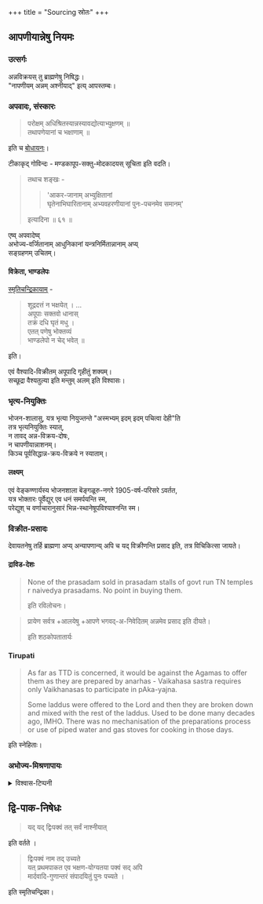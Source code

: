 +++
title = "Sourcing स्रोतः"
+++

## आपणीयान्नेषु नियमः
### उत्सर्गः
अन्नविक्रयस् तु ब्राह्मणेषु निषिद्धः।  
"नापणीयम् अन्नम् अश्नीयाद्" इत्य् आपस्तम्बः।

### अपवादः, संस्कारः

> परोक्षम् अधिश्रितस्यान्नस्यावद्योत्याभ्युक्षणम् ॥  
> तथापणेयानां च भक्षाणाम् ॥

इति च [बोधायनः](/vedAH_yajuH/taittirIyam/sUtram/baudhAyanaH/dharma-sUtram/sarva-prastutiH/01/10)।  

टीकाकृद् गोविन्दः - मण्डकापूप-सक्तु-मोदकादयस् सूचिता इति वदति। 

> तथाच शङ्खः -
> 
> > 'आकर-जानाम् अभ्युक्षितानां  
> घृतेनाभिघारितानाम् अभ्यवहरणीयानां पुनः-पचनमेव समानम्' 
> 
> इत्यादिना ॥ ६१ ॥

एष्व् अपवादेष्व्  
अभोज्य-वर्जितानाम् आधुनिकानां यन्त्रनिर्मितान्नानाम् अप्य्  
सङ्ग्रहणम् उचितम्। 

#### विक्रेता, भाण्डलेपः
[स्मृतिचन्द्रिकायाम्](/kalpAntaram/dharmaH/nibandhaH/devaNaH_smRti-chandrikA/Text/shrAddham/16_nityabhojane_varjyadravyaviShayANi) - 

> शूद्रदत्तं न भक्षयेत् । …  
> अपूपाः सक्तवो धानास्  
> तक्रं दधि घृतं मधु ।  
> एतत् पणेषु भोक्तव्यं  
> भाण्डलेपो न चेद् भवेत् ॥

इति। 

एवं वैश्यादि-विक्रीतम् अपूपादि गृहीतुं शक्यम्।  
सच्छूद्रा वैश्यतुल्या इति मन्तुम् अलम् इति विश्वासः। 

### भृत्य-नियुक्तिः
भोजन-शालासु, यत्र भृत्या नियुज्तन्ते "अस्मभ्यम् इदम् इदम् पचित्वा देही"ति  
तत्र भृत्यनियुक्तिः स्यात्,  
न तावद् अन्न-विक्रय-दोषः,  
न चापणीयान्नाशनम्।  
किञ्च पूर्वसिद्धान्न-क्रय-विक्रये न स्याताम्।  

#### लक्ष्यम्
एवं वेङ्कण्णार्यस्य भोजनशाला बॆङ्गळूरु-नगरे 1905-वर्ष-परिसरे ऽवर्तत,  
यत्र भोक्तारः पूर्वेद्युर् एव धनं समर्पयन्ति स्म,  
परेद्युश् च वर्णाचारानुसारं भिन्न-स्थानेषूपविश्याश्नन्ति स्म। 

### विक्रीत-प्रसादः
देवायतनेषु तर्हि ब्राह्मणा अप्य् अन्यापणान्य् अपि च यद् विक्रीणन्ति प्रसाद इति, तत्र विचिकित्सा जायते। 

 
#### द्राविड-देशः
> None of the prasadam sold in prasadam stalls of govt run TN temples r naivedya prasadams. No point in buying them. 
> 
> इति रविलोचनः। 

> प्रायेण सर्वत्र +आलयेषु  +आपणे भगवद्-अ-निवेदितम् अन्नमेव प्रसाद इति दीयते।
> 
> इति शठकोपतातार्यः

#### Tirupati
> As far as TTD is concerned, it would be against the Agamas to offer them as they are prepared by anarhas - Vaikahasa sastra requires only Vaikhanasas to participate in pAka-yajna.
> 
> Some laddus were offered to the Lord and then they are broken down and mixed with the rest of the laddus. Used to be done many decades ago, IMHO. There was no mechanisation of the preparations process or use of piped water and gas stoves for cooking in those days.

इति स्नेहिताः। 

### अभोज्य-मिश्रणापायः


<details><summary>विश्वास-टिप्पनी</summary>

Caution while eating out:

Thai food almost universally uses fish sauce.  
Double check in restaurants of mAmsAhAri cultures.
</details>

## द्वि-पाक-निषेधः
> यद् यद् द्विःपक्वं तत् सर्वं नाश्नीयात्

इति वर्तते । 

> द्विःपक्वं नाम तद् उच्यते  
यत् प्रथमपाकत एव भक्षण-योग्यतया पक्वं सद् अपि  
मार्दवादि-गुणान्तरं संपादयितुं पुनः पच्यते ।

इति स्मृतिचन्द्रिका।

